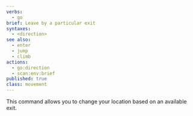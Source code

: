 ```yaml
---
verbs:
  - go
brief: Leave by a particular exit
syntaxes:
  - <direction>
see also:
  - enter
  - jump
  - climb
actions:
  - go:direction
  - scan:env:brief
published: true
class: movement
---
```

This command allows you to change your location based on an available exit.
